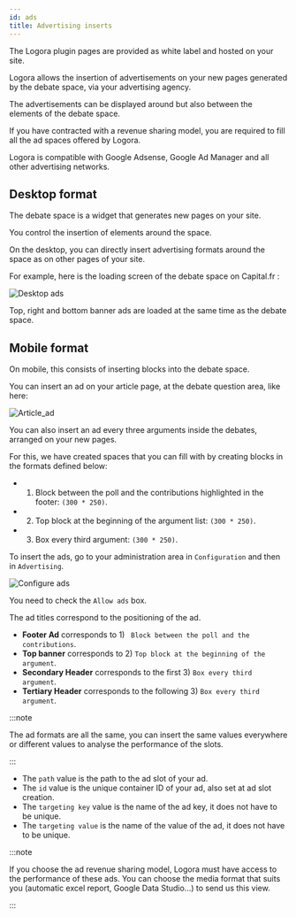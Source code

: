```yaml
---
id: ads
title: Advertising inserts
---
```


The Logora plugin pages are provided as white label and hosted on your site.

Logora allows the insertion of advertisements on your new pages generated by the debate space, via your advertising agency. 

The advertisements can be displayed around but also between the elements of the debate space. 

If you have contracted with a revenue sharing model, you are required to fill all the ad spaces offered by Logora.

Logora is compatible with Google Adsense, Google Ad Manager and all other advertising networks.

## Desktop format

The debate space is a widget that generates new pages on your site. 

You control the insertion of elements around the space. 

On the desktop, you can directly insert advertising formats around the space as on other pages of your site. 

For example, here is the loading screen of the debate space on Capital.fr :

![Desktop ads](/img/desktop_ads.png)

Top, right and bottom banner ads are loaded at the same time as the debate space. 

## Mobile format

On mobile, this consists of inserting blocks into the debate space. 

You can insert an ad on your article page, at the debate question area, like here: 


![Article_ad](/img/article_ad.png)

You can also insert an ad every three arguments inside the debates, arranged on your new pages. 

For this, we have created spaces that you can fill with by creating blocks in the formats defined below: 

- 1) Block between the poll and the contributions highlighted in the footer: `(300 * 250)`.
- 2) Top block at the beginning of the argument list: `(300 * 250)`.                        
- 3) Box every third argument: `(300 * 250)`.

To insert the ads, go to your administration area in `Configuration` and then in `Advertising`.

![Configure ads](/img/configure_ads.png)

You need to check the `Allow ads` box.

The ad titles correspond to the positioning of the ad. 

- **Footer Ad** corresponds to 1) ` Block between the poll and the contributions`.
- **Top banner** corresponds to 2) `Top block at the beginning of the argument`.
- **Secondary Header** corresponds to the first 3) `Box every third argument`.
- **Tertiary Header**  corresponds to the following 3) `Box every third argument`.

:::note 

The ad formats are all the same, you can insert the same values everywhere or different values to analyse the performance of the slots. 

:::

- The `path` value is the path to the ad slot of your ad.
- The `id` value is the unique container ID of your ad, also set at ad slot creation.
- The `targeting key` value is the name of the ad key, it does not have to be unique.
- The `targeting value` is the name of the value of the ad, it does not have to be unique.

:::note 

If you choose the ad revenue sharing model, Logora must have access to the performance of these ads. 
You can choose the media format that suits you (automatic excel report, Google Data Studio...) to send us this view. 

:::
